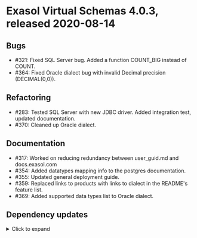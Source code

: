 # Exasol Virtual Schemas 4.0.3, released 2020-08-14

## Bugs

* #321: Fixed SQL Server bug. Added a function COUNT_BIG instead of COUNT.
* #364: Fixed Oracle dialect bug with invalid Decimal precision (DECIMAL(0,0)).

## Refactoring

* #283: Tested SQL Server with new JDBC driver. Added integration test, updated documentation.
* #370: Cleaned up Oracle dialect.

## Documentation

* #317: Worked on reducing redundancy between user_guid.md and docs.exasol.com
* #354: Added datatypes mapping info to the postgres documentation.
* #355: Updated general deployment guide.
* #359: Replaced links to products with links to dialect in the README's feature list.
* #369: Added supported data types list to Oracle dialect.

## Dependency updates

<details>
  <summary>Click to expand</summary>

* Added `org.junit.jupiter:junit-jupiter:5.6.2`
* Updated `com.exasol:virtual-schema-common-jdbc` from 5.0.2 to 5.0.4
* Updated `com.exasol:exasol-testcontainers` from 2.0.3 to 2.1.0
* Updated `mysql:mysql-connector-java` from 8.0.20 to 8.0.21
* Updated `org.apache.hbase:hbase-server` from 2.2.5 to 2.3.0
* Updated `org.mockito:mockito-junit-jupiter` from 3.3.3 to 3.4.6
* Removed `org.junit.jupiter:junit-jupiter-engine`
* Removed `org.junit.platform:junit-platform-runner`
* Removed `org.mockito.mockito-core`
* Excluded `com.fasterxml.jackson.core:jackson-databind` from `org.apache.hbase:hbase-server` to remove vulnerabilities.

</details>
